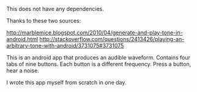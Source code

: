 This does not have any dependencies.

Thanks to these two sources:

http://marblemice.blogspot.com/2010/04/generate-and-play-tone-in-android.html
http://stackoverflow.com/questions/2413426/playing-an-arbitrary-tone-with-android/3731075#3731075

This is an android app that produces an audible waveform. Contains four tabs of nine buttons. Each button is a different frequency. Press a button, hear a noise.

I wrote this app myself from scratch in one day.

